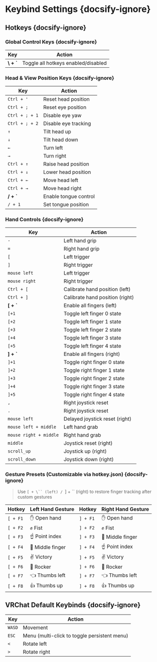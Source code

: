 # Keybind Settings {docsify-ignore}

## Hotkeys {docsify-ignore}
### Global Control Keys {docsify-ignore}
| **Key**         | **Action**                      |
|------------------|---------------------------------|
| __\\ + `__       | Toggle all hotkeys enabled/disabled |

### Head & View Position Keys {docsify-ignore}
| **Key**           | **Action**                      |
|--------------------|---------------------------------|
| `Ctrl + '`         | Reset head position             |
| `Ctrl + ;`         | Reset eye position              |
| `Ctrl + ; + 1`     | Disable eye yaw                 |
| `Ctrl + ; + 2`     | Disable eye tracking            |
| `↑`                | Tilt head up                    |
| `↓`                | Tilt head down                  |
| `←`                | Turn left                       |
| `→`                | Turn right                      |
| `Ctrl + ↑`         | Raise head position             |
| `Ctrl + ↓`         | Lower head position             |
| `Ctrl + ←`         | Move head left                  |
| `Ctrl + →`         | Move head right                 |
| __/ + `__          | Enable tongue control           |
| `/ + 1`            | Set tongue position             |

### Hand Controls {docsify-ignore}
| **Key**               | **Action**                      |
|------------------------|---------------------------------|
| `-`                    | Left hand grip                  |
| `=`                    | Right hand grip                 |
| `[`                    | Left trigger                   |
| `]`                    | Right trigger                  |
| `mouse left`           | Left trigger                   |
| `mouse right`          | Right trigger                  |
| `Ctrl + [`             | Calibrate hand position (left) |
| `Ctrl + ]`             | Calibrate hand position (right)|
| __[ + `__              | Enable all fingers (left)      |
| `[+1`                  | Toggle left finger 0 state     |
| `[+2`                  | Toggle left finger 1 state     |
| `[+3`                  | Toggle left finger 2 state     |
| `[+4`                  | Toggle left finger 3 state     |
| `[+5`                  | Toggle left finger 4 state     |
| __] + `__              | Enable all fingers (right)     |
| `]+1`                  | Toggle right finger 0 state    |
| `]+2`                  | Toggle right finger 1 state    |
| `]+3`                  | Toggle right finger 2 state    |
| `]+4`                  | Toggle right finger 3 state    |
| `]+5`                  | Toggle right finger 4 state    |
| `,`                    | Right joystick reset           |
| `.`                    | Right joystick reset           |
| `mouse left`           | Delayed joystick reset (right) |
| `mouse left + middle`  | Left hand grab                 |
| `mouse right + middle` | Right hand grab                |
| `middle`               | Joystick reset (right)         |
| `scroll_up`            | Joystick up (right)            |
| `scroll_down`          | Joystick down (right)          |

### Gesture Presets (Customizable via hotkey.json) {docsify-ignore}
> Use `[ + \`` (left) / `] + \`` (right) to restore finger tracking after custom gestures

| **Hotkey**     | **Left Hand Gesture** | **Hotkey**     | **Right Hand Gesture** |
|----------------|-----------------------|----------------|------------------------|
| `[ + F1`       | ✋ Open hand           | `] + F1`       | ✋ Open hand            |
| `[ + F2`       | ✊ Fist                | `] + F2`       | ✊ Fist                 |
| `[ + F3`       | ☝️ Point index         | `] + F3`       | 🖕 Middle finger        |
| `[ + F4`       | 🖕 Middle finger       | `] + F4`       | ☝️ Point index          |
| `[ + F5`       | ✌️ Victory            | `] + F5`       | ✌️ Victory             |
| `[ + F6`       | 🤘 Rocker             | `] + F6`       | 🤘 Rocker              |
| `[ + F7`       | 👈 Thumbs left        | `] + F7`       | 👈 Thumbs left         |
| `[ + F8`       | 👍 Thumbs up          | `] + F8`       | 👍 Thumbs up           |

## VRChat Default Keybinds {docsify-ignore}
| **Key**        | **Action**                         |
|-----------------|------------------------------------|
| `WASD`          | Movement                           |
| `ESC`           | Menu (multi-click to toggle persistent menu) |
| `<`             | Rotate left                        |
| `>`             | Rotate right                       |